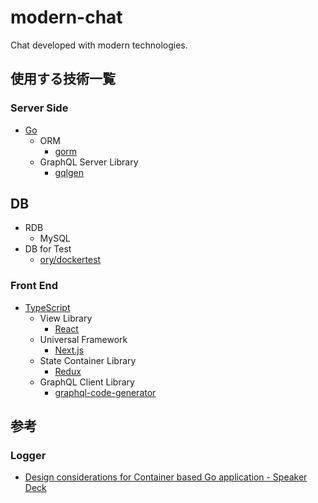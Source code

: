 # modern-chat

Chat developed with modern technologies.

## 使用する技術一覧

### Server Side

- [Go](https://github.com/golang/go)
    - ORM
        - [gorm](https://github.com/jinzhu/gorm)
    - GraphQL Server Library
        - [gqlgen](https://github.com/99designs/gqlgen)
## DB

- RDB
    - MySQL 
- DB for Test
    - [ory/dockertest](https://github.com/ory/dockertest)

### Front End

- [TypeScript](https://github.com/microsoft/TypeScript)
    - View Library
        - [React](https://github.com/facebook/react)
    - Universal Framework
        - [Next.js](https://github.com/zeit/next.js/) 
    - State Container Library
        - [Redux](https://github.com/reduxjs/redux)
    - GraphQL Client Library
        - [graphql-code-generator](https://github.com/dotansimha/graphql-code-generator)

## 参考

### Logger

- [Design considerations for Container based Go application - Speaker Deck](https://speakerdeck.com/hgsgtk/design-considerations-for-container-based-go-application)
